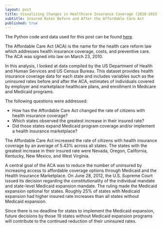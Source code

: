 ```yaml
---
layout: post
title: Visualizing Changes in Healthcare Insurance Coverage (2010-2015)
subtitle: Insured Rates Before and After the Affordable Care Act
published: true
---
```


The Python code and data used for this post can be found <a href="https://nbviewer.jupyter.org/github/martyncisneros/visualizing_changes_insured_rates/blob/master/Healthcare%20Insurance%20Coverage.ipynb" target="_blank">here</a>.

The Affordable Care Act (ACA) is the name for the health care reform law which addresses health insurance coverage, costs, and preventive care. The ACA was signed into law on March 23, 2010.

In this analysis, I looked at data compiled by the US Department of Health and Human Services and US Census Bureau. This dataset provides health insurance coverage data for each state and includes variables such as the uninsured rates before and after the ACA, estimates of individuals covered by employer and marketplace healthcare plans, and enrollment in Medicare and Medicaid programs.

The following questions were addressed:

-  How has the Affordable Care Act changed the rate of citizens with health insurance coverage?
-  Which states observed the greatest increase in their insured rate?
-  Did those states expand Medicaid program coverage and/or implement a health insurance marketplace?

The Affordable Care Act increased the rate of citizens with health insurance coverage by an average of 5.43% across all states. The states with the greatest increase in their insured rate were Nevada, Oregon, California, Kentucky, New Mexico, and West Virginia.

A central goal of the ACA was to reduce the number of uninsured by increasing access to affordable coverage options through Medicaid and the Health Insurance Marketplace. On June 28, 2012, the U.S. Supreme Court issued its decision regarding the constitutionality of the individual mandate and state-level Medicaid expansion mandate. The ruling made the Medicaid expansion optional for states. Roughly 25% of states with Medicaid expansion had higher insured rate increases than all states without Medicaid expansion.

Since there is no deadline for states to implement the Medicaid expansion, future decisions by those 19 states without Medicaid expansion programs will contribute to the continued reduction of their uninsured rates.
